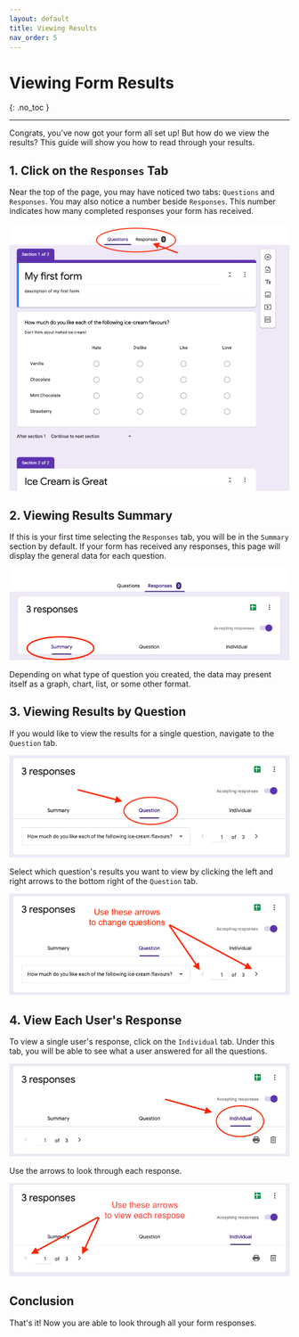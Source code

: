 ```yaml
---
layout: default
title: Viewing Results
nav_order: 5
---
```


# Viewing Form Results

{: .no_toc }

---

Congrats, you've now got your form all set up! But how do we view the results? This guide will show you how to read through your results.

## 1. Click on the `Responses` Tab

Near the top of the page, you may have noticed two tabs: `Questions` and `Responses`. You may also notice a number beside `Responses`. This number indicates how many completed responses your form has received.

![Tabs](./images/results/1_tabs.png)

## 2. Viewing Results Summary

If this is your first time selecting the `Responses` tab, you will be in the `Summary` section by default. If your form has received any responses, this page will display the general data for each question.

![Summary](./images/results/2_summary.png)

Depending on what type of question you created, the data may present itself as a graph, chart, list, or some other format.

## 3. Viewing Results by Question

If you would like to view the results for a single question, navigate to the `Question` tab.

![Tabs](./images/results/3_tabs.png)

Select which question's results you want to view by clicking the left and right arrows to the bottom right of the `Question` tab.

![Arrows](./images/results/3_arrows.png)

## 4. View Each User's Response

To view a single user's response, click on the `Individual` tab. Under this tab, you will be able to see what a user answered for all the questions.

![Tabs](./images/results/4_tabs.png)

Use the arrows to look through each response.

![arrows](./images/results/4_users.png)

## Conclusion

That's it! Now you are able to look through all your form responses.
